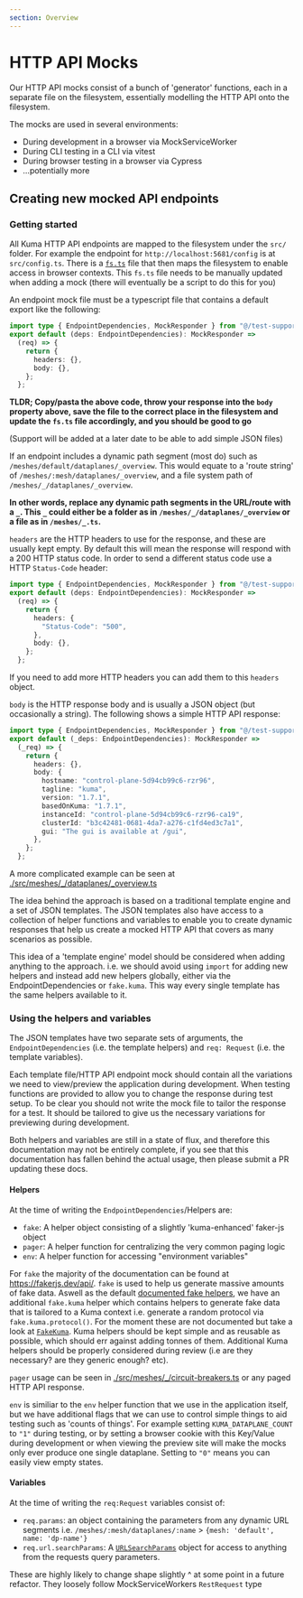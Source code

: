 ```yaml
---
section: Overview
---
```

# HTTP API Mocks

Our HTTP API mocks consist of a bunch of 'generator' functions, each in a
separate file on the filesystem, essentially modelling the HTTP API onto the
filesystem.

The mocks are used in several environments:

- During development in a browser via MockServiceWorker
- During CLI testing in a CLI via vitest
- During browser testing in a browser via Cypress
- ...potentially more

## Creating new mocked API endpoints

### Getting started

All Kuma HTTP API endpoints are mapped to the filesystem under the `src/`
folder. For example the endpoint for `http://localhost:5681/config` is at
`src/config.ts`. There is a [`fs.ts`](./fs.ts) file that then maps the
filesystem to enable access in browser contexts. This `fs.ts` file needs to be
manually updated when adding a mock (there will eventually be a script to do
this for you)

An endpoint mock file must be a typescript file that contains a default export
like the following:

```typescript
import type { EndpointDependencies, MockResponder } from "@/test-support";
export default (deps: EndpointDependencies): MockResponder =>
  (req) => {
    return {
      headers: {},
      body: {},
    };
  };
```

**TLDR; Copy/pasta the above code, throw your response into the `body` property
above, save the file to the correct place in the filesystem and update the
`fs.ts` file accordingly, and you should be good to go**

(Support will be added at a later date to be able to add simple JSON files)

If an endpoint includes a dynamic path segment (most do) such as
`/meshes/default/dataplanes/_overview`. This would equate to a 'route string' of
`/meshes/:mesh/dataplanes/_overview`, and a file system path of
`/meshes/_/dataplanes/_overview`.

**In other words, replace any dynamic path segments in the URL/route with a `_`.
This `_` could either be a folder as in `/meshes/_/dataplanes/_overview` or a
file as in `/meshes/_.ts`.**

`headers` are the HTTP headers to use for the response, and these are usually
kept empty. By default this will mean the response will respond with a 200 HTTP
status code. In order to send a different status code use a HTTP `Status-Code`
header:

```typescript
import type { EndpointDependencies, MockResponder } from "@/test-support";
export default (deps: EndpointDependencies): MockResponder =>
  (req) => {
    return {
      headers: {
        "Status-Code": "500",
      },
      body: {},
    };
  };
```

If you need to add more HTTP headers you can add them to this `headers` object.

`body` is the HTTP response body and is usually a JSON object (but occasionally
a string). The following shows a simple HTTP API response:

```typescript
import type { EndpointDependencies, MockResponder } from "@/test-support";
export default (_deps: EndpointDependencies): MockResponder =>
  (_req) => {
    return {
      headers: {},
      body: {
        hostname: "control-plane-5d94cb99c6-rzr96",
        tagline: "kuma",
        version: "1.7.1",
        basedOnKuma: "1.7.1",
        instanceId: "control-plane-5d94cb99c6-rzr96-ca19",
        clusterId: "b3c42481-0681-4da7-a276-c1fd4ed3c7a1",
        gui: "The gui is available at /gui",
      },
    };
  };
```

A more complicated example can be seen at [./src/meshes/\_/dataplanes/\_overview.ts](./src/meshes/_/dataplanes/_overview.ts)

The idea behind the approach is based on a traditional template engine and a set
of JSON templates. The JSON templates also have access to a collection of helper
functions and variables to enable you to create dynamic responses that help us
create a mocked HTTP API that covers as many scenarios as possible.

This idea of a 'template engine' model should be considered when adding anything
to the approach. i.e. we should avoid using `import` for adding new helpers and
instead add new helpers globally, either via the EndpointDependencies or
`fake.kuma`. This way every single template has the same helpers available to
it.

### Using the helpers and variables

The JSON templates have two separate sets of arguments, the
`EndpointDependencies` (i.e. the template helpers) and `req: Request` (i.e. the
template variables).

Each template file/HTTP API endpoint mock should contain all the variations we
need to view/preview the application during development. When testing functions
are provided to allow you to change the response during test setup. To be clear
you should not write the mock file to tailor the response for a test. It should
be tailored to give us the necessary variations for previewing during
development.

Both helpers and variables are still in a state of flux, and therefore this
documentation may not be entirely complete, if you see that this documentation
has fallen behind the actual usage, then please submit a PR updating these docs.

#### Helpers

At the time of writing the `EndpointDependencies`/Helpers are:

- `fake`: A helper object consisting of a slightly 'kuma-enhanced' faker-js object
- `pager`: A helper function for centralizing the very common paging logic
- `env`: A helper function for accessing "environment variables"

For `fake` the majority of the documentation can be found at
<https://fakerjs.dev/api/>. `fake` is used to help us generate massive amounts
of fake data. Aswell as the default [documented fake helpers](https://fakerjs.dev/api/),
we have an additional `fake.kuma` helper which contains helpers to generate fake
data that is tailored to a Kuma context i.e. generate a random protocol via
`fake.kuma.protocol()`. For the moment these are not documented but take a look
at [`FakeKuma`](../FakeKuma.ts). Kuma helpers should be kept simple and as
reusable as possible, which should err against adding tonnes of them. Additional
Kuma helpers should be properly considered during review (i.e are they
necessary? are they generic enough? etc).

`pager` usage can be seen in [./src/meshes/\_/circuit-breakers.ts](./src/meshes/_/circuit-breakers.ts)
or any paged HTTP API response.

`env` is similiar to the `env` helper function that we use in the application
itself, but we have additional flags that we can use to control simple things to
aid testing such as 'counts of things'. For example setting
`KUMA_DATAPLANE_COUNT` to `"1"` during testing, or by setting a browser cookie
with this Key/Value during development or when viewing the preview site will
make the mocks only ever produce one single dataplane. Setting to `"0"` means
you can easily view empty states.

#### Variables

At the time of writing the `req:Request` variables consist of:

- `req.params`: an object containing the parameters from any dynamic URL
  segments i.e. `/meshes/:mesh/dataplanes/:name` > `{mesh: 'default', name:
  'dp-name'}`
- `req.url.searchParams`: A [`URLSearchParams`](https://developer.mozilla.org/en-US/docs/Web/API/URLSearchParams/get)
  object for access to anything from the requests query parameters.

These are highly likely to change shape slightly ^ at some point in a future
refactor. They loosely follow MockServiceWorkers `RestRequest` type

